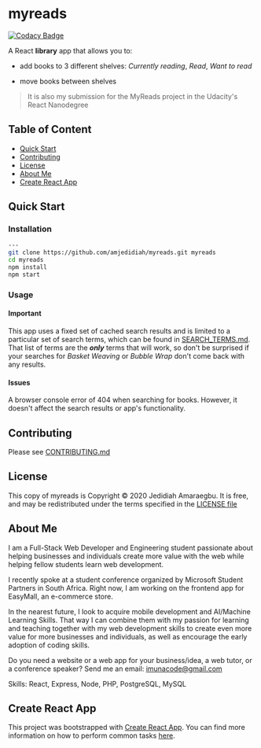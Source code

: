 # myreads

[![Codacy Badge](https://api.codacy.com/project/badge/Grade/5905f9a2b33f4824ac182d11a24ffd07)](https://app.codacy.com/gh/amjedidiah/myreads?utm_source=github.com&utm_medium=referral&utm_content=amjedidiah/myreads&utm_campaign=Badge_Grade)

A React **library** app that allows you to:

- add books to 3 different shelves: _Currently reading_, _Read_, _Want to read_

- move books between shelves

> It is also my submission for the MyReads project in the Udacity's React Nanodegree

## Table of Content

- [Quick Start](#quick-start)
- [Contributing](#contributing)
- [License](#license)
- [About Me](#about-me)
- [Create React App](#create-react-app)

## Quick Start

### Installation

```bash
---
git clone https://github.com/amjedidiah/myreads.git myreads
cd myreads
npm install
npm start
```

### Usage

<!-- TODO: Update demo video link -->
<!-- Watch this short [demo video]() of how to use the app. -->

#### Important

This app uses a fixed set of cached search results and is limited to a particular set of search terms, which can be found in [SEARCH_TERMS.md](docs/SEARCH_TERMS.md).
That list of terms are the **_only_** terms that will work, so don't be surprised if your searches for _Basket Weaving_ or _Bubble Wrap_ don't come back with any results.

#### Issues

A browser console error of 404 when searching for books.
However, it doesn't affect the search results or app's functionality.

## Contributing

Please see [CONTRIBUTING.md](docs/CONTRIBUTING.md)

## License

This copy of myreads is Copyright © 2020 Jedidiah Amaraegbu. It is free, and may be redistributed under the terms specified in the [LICENSE file](LICENSE)

## About Me

I am a Full-Stack Web Developer and Engineering student passionate about helping businesses and individuals create more value with the web while helping fellow students learn web development.

I recently spoke at a student conference organized by Microsoft Student Partners in South Africa.
Right now, I am working on the frontend app for EasyMall, an e-commerce store.

In the nearest future, I look to acquire mobile development and AI/Machine Learning Skills.
That way I can combine them with my passion for learning and teaching together with my web development skills to create even more value for more businesses and individuals, as well as encourage the early adoption of coding skills.

Do you need a website or a web app for your business/idea, a web tutor, or a conference speaker?
Send me an email: imunacode@gmail.com

Skills: React, Express, Node, PHP, PostgreSQL, MySQL


## Create React App

This project was bootstrapped with [Create React App](https://github.com/facebookincubator/create-react-app). You can find more information on how to perform common tasks [here](https://github.com/facebookincubator/create-react-app/blob/master/packages/react-scripts/template/README.md).
